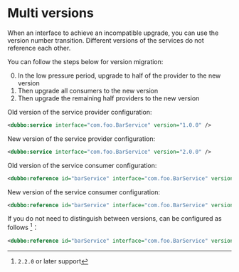 # Multi versions

When an interface to achieve an incompatible upgrade, you can use the version number transition. Different versions of the services do not reference each other.

You can follow the steps below for version migration:

0. In the low pressure period, upgrade to half of the provider to the new version
0. Then upgrade all consumers to the new version
0. Then upgrade the remaining half providers to the new version


Old version of the service provider configuration:

```xml
<dubbo:service interface="com.foo.BarService" version="1.0.0" />
```

New version of the service provider configuration:

```xml
<dubbo:service interface="com.foo.BarService" version="2.0.0" />
```

Old version of the service consumer configuration:

```xml
<dubbo:reference id="barService" interface="com.foo.BarService" version="1.0.0" />
```

New version of the service consumer configuration:

```xml
<dubbo:reference id="barService" interface="com.foo.BarService" version="2.0.0" />
```

If you do not need to distinguish between versions, can be configured as follows [^1]：

```xml
<dubbo:reference id="barService" interface="com.foo.BarService" version="*" />
```

[^1]: `2.2.0` or later support
